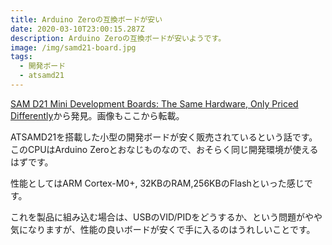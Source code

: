 ```yaml
---
title: Arduino Zeroの互換ボードが安い
date: 2020-03-10T23:00:15.287Z
description: Arduino Zeroの互換ボードが安いようです。
image: /img/samd21-board.jpg
tags:
  - 開発ボード
  - atsamd21
---
```

[SAM D21 Mini Development Boards: The Same Hardware, Only Priced Differently](https://blog.hackster.io/sam-d21-mini-development-boards-the-same-hardware-only-priced-differently-b09ddc73284f)から発見。画像もここから転載。

ATSAMD21を搭載した小型の開発ボードが安く販売されているという話です。
このCPUはArduino Zeroとおなじものなので、おそらく同じ開発環境が使えるはずです。

性能としてはARM Cortex-M0+, 32KBのRAM,256KBのFlashといった感じです。

これを製品に組み込む場合は、USBのVID/PIDをどうするか、という問題がやや気になりますが、性能の良いボードが安くで手に入るのはうれしいことです。

